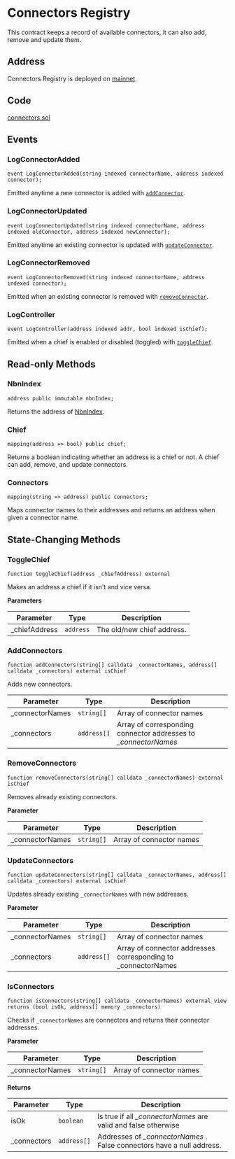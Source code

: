 # Connectors Registry

This contract keeps a record of available connectors, it can also add, remove and update them.

## Address

Connectors Registry is deployed on [mainnet](https://bscscan.com/address/0x944930F20A6D9f17140B6F5ba69F83BFF95eb820).

## Code

[connectors.sol](https://github.com/Open-Currency-Collective/nubian-dsa-contracts/blob/master/contracts/v2/registry/connectors.sol)

## Events

### LogConnectorAdded

```
event LogConnectorAdded(string indexed connectorName, address indexed connector);
```

Emitted anytime a new connector is added with [`addConnector`](connectors-registry.md#addconnectors).

### LogConnectorUpdated

```
event LogConnectorUpdated(string indexed connectorName, address indexed oldConnector, address indexed newConnector);
```

Emitted anytime an existing connector is updated with [`updateConnector`](connectors-registry.md#updateconnectors).

### LogConnectorRemoved

```
event LogConnectorRemoved(string indexed connectorName, address indexed connector);
```

Emitted when an existing connector is removed with [`removeConnector`](connectors-registry.md#removeconnectors).

### LogController

```
event LogController(address indexed addr, bool indexed isChief);
```

Emitted when a chief is enabled or disabled (toggled) with [`toggleChief`](connectors-registry.md#togglechief).

## Read-only Methods

### NbnIndex

```
address public immutable nbnIndex;
```

Returns the address of [NbnIndex](broken-reference).

### Chief

```
mapping(address => bool) public chief;
```

Returns a boolean indicating whether an address is a chief or not. A chief can add, remove, and update connectors.

### Connectors

```
mapping(string => address) public connectors;
```

Maps connector names to their addresses and returns an address when given a connector name.

## State-Changing Methods

### ToggleChief

```
function toggleChief(address _chiefAddress) external
```

Makes an address a chief if it isn't and vice versa.

**Parameters**

| Parameter      | Type      | Description                |
| -------------- | --------- | -------------------------- |
| \_chiefAddress | `address` | The old/new chief address. |

### AddConnectors

```
function addConnectors(string[] calldata _connectorNames, address[] calldata _connectors) external isChief
```

Adds new connectors.

| Parameter        | Type        | Description                                                      |
| ---------------- | ----------- | ---------------------------------------------------------------- |
| \_connectorNames | `string[]`  | Array of connector names                                         |
| \_connectors     | `address[]` | Array of corresponding connector addresses to _\_connectorNames_ |

### RemoveConnectors

```
function removeConnectors(string[] calldata _connectorNames) external isChief
```

Removes already existing connectors.

**Parameter**

| Parameter        | Type       | Description              |
| ---------------- | ---------- | ------------------------ |
| \_connectorNames | `string[]` | Array of connector names |

### UpdateConnectors

```
function updateConnectors(string[] calldata _connectorNames, address[] calldata _connectors) external isChief
```

Updates already existing `_connectorNames` with new addresses.

**Parameter**

| Parameter        | Type        | Description                                                    |
| ---------------- | ----------- | -------------------------------------------------------------- |
| \_connectorNames | `string[]`  | Array of connector names                                       |
| \_connectors     | `address[]` | Array of connector addresses corresponding to \_connectorNames |

### IsConnectors

```
function isConnectors(string[] calldata _connectorNames) external view returns (bool isOk, address[] memory _connectors)
```

Checks if `_connectorNames` are connectors and returns their connector addresses.

**Parameter**

| Parameter        | Type       | Description              |
| ---------------- | ---------- | ------------------------ |
| \_connectorNames | `string[]` | Array of connector names |

**Returns**

| Parameter    | Type        | Description                                                             |
| ------------ | ----------- | ----------------------------------------------------------------------- |
| isOk         | `boolean`   | Is true if all _\_connectorNames_ are valid and false otherwise         |
| \_connectors | `address[]` | Addresses of _\_connectorNames_ . False connectors have a null address. |
